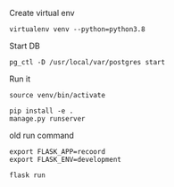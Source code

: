 Create virtual env
```console
virtualenv venv --python=python3.8
```

Start DB
```console
pg_ctl -D /usr/local/var/postgres start
```

Run it
```console
source venv/bin/activate

pip install -e .
manage.py runserver
```

old run command
```console
export FLASK_APP=recoord
export FLASK_ENV=development

flask run
```